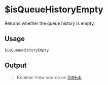 # $isQueueHistoryEmpty
Returns whether the queue history is empty.
## Usage
```
$isQueueHistoryEmpty
```
## Output
> Boolean
View source on [GitHub](https://github.com/Cyberghxst/forgemusic/blob/dev/src/natives/isQueueHistoryEmpty.ts)